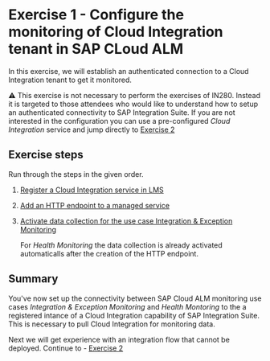 # Exercise 1 - Configure the monitoring of Cloud Integration tenant in SAP CLoud ALM

In this exercise, we will establish an authenticated connection to a Cloud Integration tenant to get it monitored.

:warning: This exercise is not necessary to perform the exercises of IN280. Instead it is targeted to those attendees who would like to understand how to setup an authenticated connectivity to SAP Integration Suite. If you are not interested in the configuration you can use a pre-configured *Cloud Integration* service and jump directly to [Exercise 2](../ex2/README.md)

## Exercise steps

Run through the steps in the given order.

1. [Register a Cloud Integration service in LMS](./ex11/)

2. [Add an HTTP endpoint to a managed service](./ex12/)
    
3. [Activate data collection for the use case Integration & Exception Monitoring](./ex13/)

   For *Health Monitoring* the data collection is already activated automaticalls after the creation of the HTTP endpoint.

## Summary

You've now set up the connectivity between SAP Cloud ALM monitoring use cases *Integration & Exception Monitoring* and *Health Montoring* to the a registered intance of a Cloud Integration capability of SAP Integration Suite. This is necessary to pull Cloud Integration for monitoring data.

Next we will get experience with an integration flow that cannot be deployed. Continue to - [Exercise 2](../ex2/README.md)

<!--
Provide the exercise content here directly in README.md using [markdown](https://guides.github.com/features/mastering-markdown/) and linking to the specific exercise pages, below is an example.

- [Getting Started](exercises/ex0/)
- [Exercise 1 - First Exercise Description](exercises/ex1/)
    - [Exercise 1.1 - Exercise 1 Sub Exercise 1 Description](exercises/ex1#exercise-11-sub-exercise-1-description)
-->
